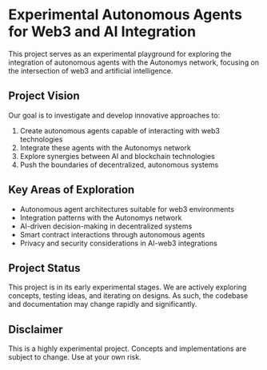 # Experimental Autonomous Agents for Web3 and AI Integration

This project serves as an experimental playground for exploring the integration of autonomous agents with the Autonomys network, focusing on the intersection of web3 and artificial intelligence.

## Project Vision

Our goal is to investigate and develop innovative approaches to:

1. Create autonomous agents capable of interacting with web3 technologies
2. Integrate these agents with the Autonomys network
3. Explore synergies between AI and blockchain technologies
4. Push the boundaries of decentralized, autonomous systems

## Key Areas of Exploration

- Autonomous agent architectures suitable for web3 environments
- Integration patterns with the Autonomys network
- AI-driven decision-making in decentralized systems
- Smart contract interactions through autonomous agents
- Privacy and security considerations in AI-web3 integrations

## Project Status

This project is in its early experimental stages. We are actively exploring concepts, testing ideas, and iterating on designs. As such, the codebase and documentation may change rapidly and significantly.

## Disclaimer

This is a highly experimental project. Concepts and implementations are subject to change. Use at your own risk.
